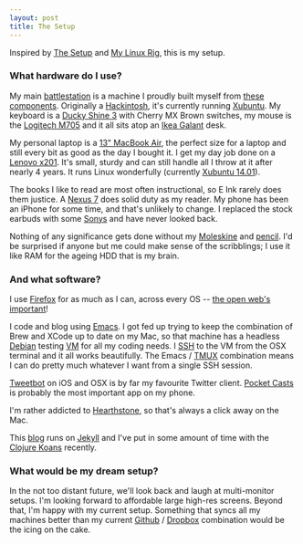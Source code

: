 ```yaml
---
layout: post
title: The Setup
---
```


Inspired by [The Setup](http://usesthis.com/) and
[My Linux Rig](http://www.mylinuxrig.com/tagged/the_linux_setup),
this is my setup.

### What hardware do I use? ###

My main [battlestation](http://www.reddit.com/r/battlestations) is a
machine I proudly built myself from
[these components](http://pcpartpicker.com/user/brianrainey/saved/y4D2FT).
Originally a [Hackintosh](http://www.tonymacx86.com/home.php), it's
currently running [Xubuntu](http://www.tonymacx86.com/home.php). My
keyboard is a
[Ducky Shine 3](http://www.duckychannel.com.tw/en/Shine_3_DK9008.html)
with Cherry MX Brown switches, my mouse is the
[Logitech M705](http://www.logitech.com/en-us/product/marathon-mouse-m705)
and it all sits atop an
[Ikea Galant](http://www.ikea.com/us/en/catalog/products/S89806740/#/S29836976)
desk.

My personal laptop is a
[13" MacBook Air](http://support.apple.com/kb/SP683), the perfect size
for a laptop and still every bit as good as the day I bought it. I get
my day job done on a
[Lenovo x201](http://shop.lenovo.com/us/en/laptops/thinkpad/x-series/x201). It's
small, sturdy and can still handle all I throw at it after nearly 4
years. It runs Linux wonderfully (currently
[Xubuntu 14.01](http://xubuntu.org/)).

The books I like to read are most often instructional, so E Ink rarely
does them justice. A [Nexus 7](http://www.google.com/nexus/7/) does
solid duty as my reader. My phone has been an iPhone for some time,
and that's unlikely to change. I replaced the stock earbuds with some
[Sonys](http://www.amazon.com/gp/product/B00BXEQXC6/ref=wms_ohs_product?ie=UTF8&psc=1)
and have never looked back.

Nothing of any significance gets done without my
[Moleskine](http://www.moleskine.com/us/collections/model/product/plain-notebook-large)
and
[pencil](http://www.waterman.com/en/hemisphere/183-stainless-steel-mechanical-pencil-ct-3501170920497.html). I'd
be surprised if anyone but me could make sense of the scribblings; I
use it like RAM for the ageing HDD that is my brain.

### And what software? ###

I use [Firefox](https://www.mozilla.org/en-US/firefox/desktop/) for as
much as I can, across every OS --
[the open web's important](https://www.mozilla.org/en-US/about/manifesto/)!

I code and blog using [Emacs](https://www.gnu.org/software/emacs/). I
got fed up trying to keep the combination of Brew and XCode up to date
on my Mac, so that machine has a headless
[Debian](http://www.debian.org/) testing
[VM](https://www.virtualbox.org/) for all my coding needs. I
[SSH](https://en.wikipedia.org/wiki/Secure_Shell) to the VM from the
OSX terminal and it all works beautifully. The Emacs /
[TMUX](http://tmux.sourceforge.net/) combination means I can do pretty
much whatever I want from a single SSH session.

[Tweetbot](http://tapbots.com/software/tweetbot/) on iOS and OSX is by
far my favourite Twitter
client. [Pocket Casts](http://www.shiftyjelly.com/android/pocketcasts)
is probably the most important app on my phone.

I'm rather addicted to
[Hearthstone](http://us.battle.net/hearthstone/en/), so that's always
a click away on the Mac.

This [blog](https://github.com/brianrainey/brianrainey.github.com)
runs on [Jekyll](https://github.com/jekyll/jekyll) and I've put in
some amount of time with the
[Clojure Koans](https://github.com/brianrainey/clojure-koans)
recently.

### What would be my dream setup? ###

In the not too distant future, we'll look back and laugh at
multi-monitor setups. I'm looking forward to affordable large high-res
screens. Beyond that, I'm happy with my current setup. Something that
syncs all my machines better than my current
[Github](https://github.com/) / [Dropbox](https://www.dropbox.com/)
combination would be the icing on the cake.
